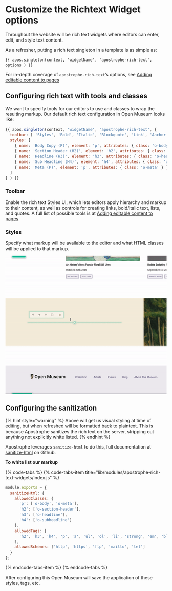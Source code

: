 # Customize the Richtext Widget options

Throughout the website will be rich text widgets where editors can enter, edit, and style text content.

 As a refresher, putting a rich text singleton in a template is as simple as:

```markup
{{ apos.singleton(context, 'widgetName', 'apostrophe-rich-text', options ) }}
```

For in-depth coverage of `apostrophe-rich-text`’s options, see [Adding editable content to pages](https://docs.apostrophecms.org/apostrophe/tutorials/getting-started/adding-editable-content-to-pages#apostrophe-rich-text)

## Configuring rich text with tools and classes

We want to specify tools for our editors to use and classes to wrap the resulting markup. Our default rich text configuration in Open Museum looks like:

```javascript
{{ apos.singleton(context, 'widgetName', 'apostrophe-rich-text', {
  toolbar: [ 'Styles', 'Bold', 'Italic', 'Blockquote', 'Link', 'Anchor', 'Unlink', 'NumberedList', 'BulletedList' ],
  styles: [
    { name: 'Body Copy (P)', element: 'p', attributes: { class: 'o-body' } },
    { name: 'Section Header (H2)', element: 'h2', attributes: { class: 'o-section-header' } },
    { name: 'Headline (H3)', element: 'h3', attributes: { class: 'o-headline' } },
    { name: 'Sub Headline (H4)', element: 'h4', attributes: { class: 'o-subheadline' } },
    { name: 'Meta (P)', element: 'p', attributes: { class: 'o-meta' } }
  ]
} ) }}
```

### Toolbar

Enable the rich text Styles UI, which lets editors apply hierarchy and markup to their content, as well as controls for creating links, bold/italic text, lists, and quotes. A full list of possible tools is at [Adding editable content to pages](https://docs.apostrophecms.org/apostrophe/tutorials/getting-started/adding-editable-content-to-pages#toolbar)

### Styles

Specify what markup will be available to the editor and what HTML classes will be applied to that markup.

![The resulting richtext editor](../.gitbook/assets/apostrophe-richtext-editor.gif)

## Configuring the sanitization

{% hint style="warning" %}
Above will get us visual styling at time of editing, but when refreshed will be formatted back to plaintext. This is because Apostrophe sanitizes the rich text on the server, stripping out anything not explicitly white listed.
{% endhint %}

Apostrophe leverages `sanitize-html` to do this, full documentation at [sanitize-html](https://github.com/punkave/sanitize-html) on Github.

**To white list our markup**

{% code-tabs %}
{% code-tabs-item title="lib/modules/apostrophe-rich-text-widgets/index.js" %}
```javascript
module.exports = {
  sanitizeHtml: {
    allowedClasses: {
      'p': ['o-body', 'o-meta'],
      'h2': ['o-section-header'],
      'h3': ['o-headline'],
      'h4': ['o-subheadline']
    },
    allowedTags: [
      'h2', 'h3', 'h4', 'p', 'a', 'ul', 'ol', 'li', 'strong', 'em', 'blockquote'
    ],
    allowedSchemes: ['http', 'https', 'ftp', 'mailto', 'tel']
  }
};
```
{% endcode-tabs-item %}
{% endcode-tabs %}

After configuring this Open Museum will save the application of these styles, tags, etc.

